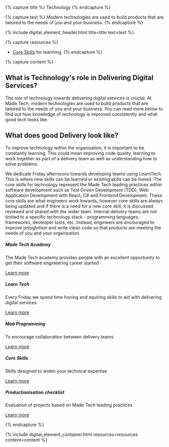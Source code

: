 {% capture title %}
Technology
{% endcapture %}

{% capture text %}
Modern technologies are used to build products that are tailored to the needs of you and your business.
{% endcapture %}

{% include digital_element_header.html title=title text=text %}

{% capture resources %}
* [Core Skills](../../technology/core-skills) for learining.
{% endcapture %}

{% capture content %}
## What is Technology's role in Delivering Digital Services?
The role of technology towards delivering digital services is crucial. At Made Tech, modern technologies are used to build products that are tailored to the needs of you and your business. You can read more below to find out how knowledge of technology is improved consistently and what good tech looks like.

## What does good Delivery look like?
To improve technology within the organisation, it is important to be constantly learning. This could mean improving code quality, learning to work together as part of a delivery team as well as understanding how to solve problems.

We dedicate Friday afternoons towards developing teams using LearnTech. This is where new skills can be learned or existing skills can be honed. The core skills for technology represent the Made Tech leading practices within software development such as Test Driven Development (TDD), Web Application Development with React, C# and Frontend Development. These core skills are what engineers work towards, however core skills are always being updated and if there is a need for a new core skill, it is discussed, reviewed and shared with the wider team. Internal delivery teams are not limited to a specific technology stack - programming languages, frameworks, developer tools, etc. Instead, engineers are encouraged to improve polyglotism and write clean code so that products are meeting the needs of you and your organisation.

<div class="row">
  <div class="col-sm">
    <div class="card-body card-border">
      <h5 class="card-title">Made Tech Academy</h5>
      <p class="card-text">The Made Tech academy provides people with an excellent opportunity to get their software engineering career started</p>
      <a href="https://www.madetech.com/blog/introducing-the-made-tech-academy" class="btn btn-success">Learn more</a>
    </div>
  </div>
  <div class="col-sm">
    <div class="card-body card-border">
      <h5 class="card-title">Learn Tech</h5>
      <p class="card-text">Every Friday we spend time honing and aquiring skills to aid with delivering digital services</p>
      <a href="https://www.madetech.com/blog/game-skill-set-match-how-to-develop-your-team-using-number-learntech" class="btn btn-success">Learn more</a>
    </div>
  </div>
</div>

<div class="row">
  <div class="col-sm">
    <div class="card-body card-border">
      <h5 class="card-title">Mob Programming</h5>
      <p class="card-text">To encourage collaboration between delivery teams</p>
      <a href="https://www.madetech.com/blog/mob-programming-at-made" class="btn btn-success">Learn more</a>
    </div>
  </div>
  <div class="col-sm">
    <div class="card-body card-border">
      <h5 class="card-title">Core Skills</h5>
      <p class="card-text">Skills designed to widen your technical expertise</p>
      <a href="../../technology/core-skills" class="btn btn-success">Learn more</a>
    </div>
  </div>
  <div class="col-sm">
    <div class="card-body card-border">
      <h5 class="card-title">Productionisation checklist</h5>
      <p class="card-text">Evaluation of projects based on Made Tech leading practices</p>
      <a href="https://productionisation.io" class="btn btn-success">Learn more</a>
    </div>
  </div>
</div>

{% endcapture %}

{% include digital_element_container.html resources=resources content=content %}
